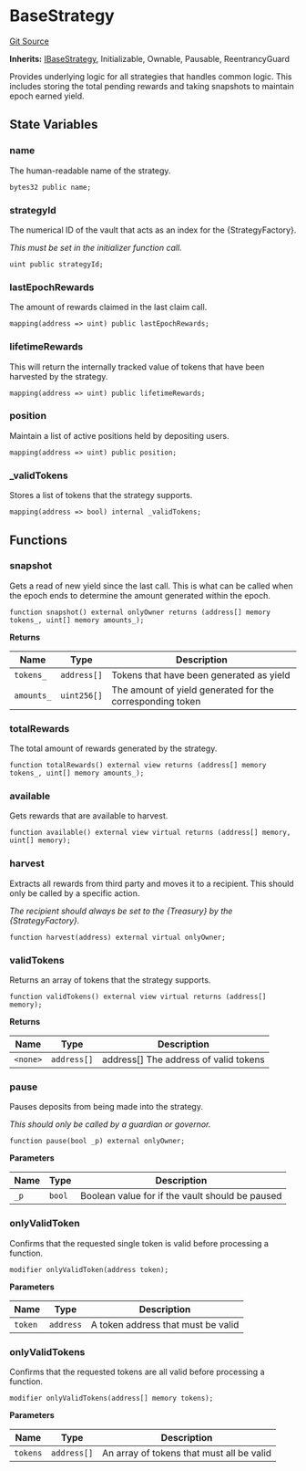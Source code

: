 # BaseStrategy
[Git Source](https://github.com/FloorDAO/floor-v2/blob/fd4de86a192de96d73fe2e56a84ec542b57b1c69/src/contracts/strategies/BaseStrategy.sol)

**Inherits:**
[IBaseStrategy](/src/interfaces/strategies/BaseStrategy.sol/contract.IBaseStrategy.md), Initializable, Ownable, Pausable, ReentrancyGuard

Provides underlying logic for all strategies that handles common logic. This includes
storing the total pending rewards and taking snapshots to maintain epoch earned yield.


## State Variables
### name
The human-readable name of the strategy.


```solidity
bytes32 public name;
```


### strategyId
The numerical ID of the vault that acts as an index for the {StrategyFactory}.

*This must be set in the initializer function call.*


```solidity
uint public strategyId;
```


### lastEpochRewards
The amount of rewards claimed in the last claim call.


```solidity
mapping(address => uint) public lastEpochRewards;
```


### lifetimeRewards
This will return the internally tracked value of tokens that have been harvested
by the strategy.


```solidity
mapping(address => uint) public lifetimeRewards;
```


### position
Maintain a list of active positions held by depositing users.


```solidity
mapping(address => uint) public position;
```


### _validTokens
Stores a list of tokens that the strategy supports.


```solidity
mapping(address => bool) internal _validTokens;
```


## Functions
### snapshot

Gets a read of new yield since the last call. This is what can be called when
the epoch ends to determine the amount generated within the epoch.


```solidity
function snapshot() external onlyOwner returns (address[] memory tokens_, uint[] memory amounts_);
```
**Returns**

|Name|Type|Description|
|----|----|-----------|
|`tokens_`|`address[]`|Tokens that have been generated as yield|
|`amounts_`|`uint256[]`|The amount of yield generated for the corresponding token|


### totalRewards

The total amount of rewards generated by the strategy.


```solidity
function totalRewards() external view returns (address[] memory tokens_, uint[] memory amounts_);
```

### available

Gets rewards that are available to harvest.


```solidity
function available() external view virtual returns (address[] memory, uint[] memory);
```

### harvest

Extracts all rewards from third party and moves it to a recipient. This should
only be called by a specific action.

*The recipient _should_ always be set to the {Treasury} by the {StrategyFactory}.*


```solidity
function harvest(address) external virtual onlyOwner;
```

### validTokens

Returns an array of tokens that the strategy supports.


```solidity
function validTokens() external view virtual returns (address[] memory);
```
**Returns**

|Name|Type|Description|
|----|----|-----------|
|`<none>`|`address[]`|address[] The address of valid tokens|


### pause

Pauses deposits from being made into the strategy.

*This should only be called by a guardian or governor.*


```solidity
function pause(bool _p) external onlyOwner;
```
**Parameters**

|Name|Type|Description|
|----|----|-----------|
|`_p`|`bool`|Boolean value for if the vault should be paused|


### onlyValidToken

Confirms that the requested single token is valid before processing a function.


```solidity
modifier onlyValidToken(address token);
```
**Parameters**

|Name|Type|Description|
|----|----|-----------|
|`token`|`address`|A token address that must be valid|


### onlyValidTokens

Confirms that the requested tokens are all valid before processing a function.


```solidity
modifier onlyValidTokens(address[] memory tokens);
```
**Parameters**

|Name|Type|Description|
|----|----|-----------|
|`tokens`|`address[]`|An array of tokens that must all be valid|


